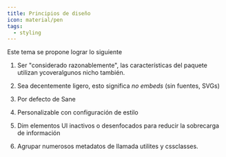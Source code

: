 ```yaml
---
title: Principios de diseño
icon: material/pen
tags:
  - styling
---
```


Este tema se propone lograr lo siguiente

1. Ser "considerado razonablemente", las características del paquete utilizan ycoveralgunos nicho
   también.

2. Sea decentemente ligero, esto significa _no embeds_ (sin fuentes, SVGs)

3. Por defecto de Sane

4. Personalizable con configuración de estilo

5. Dim elementos UI inactivos o desenfocados para reducir la sobrecarga de información

6. Agrupar numerosos metadatos de llamada utilites y cssclasses.
